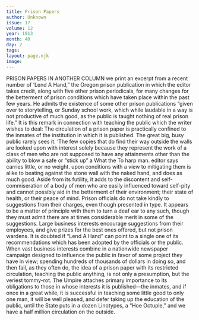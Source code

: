 ```yaml
---
title: Prison Papers
author: Unknown
issue: 17
volume: 12
year: 1913
month: 40
day: 2
tags:
layout: page.njk
image:
---
```

PRISON PAPERS    IN ANOTHER COLUMN we print an excerpt from a recent number of ‘Lend A Hand,” the Oregon prison publication in which the editor takes credit, along with five other prison periodicals, for many changes for the betterment of prison conditions which have taken place within the past few years.    He admits the existence of some other prison publications “given over to storytelling, or Sunday school work, which while laudable in a way is not productive of much good, as the public is taught nothing of real prison life.”    It is this remark in connection with teaching the public which the writer wishes to deal:    The circulation of a prison paper is practically confined to the inmates of the institution in which it is published. The great big, busy public rarely sees it. ‘The few copies that do find their way outside the walls are looked upon with interest solely because they represent the work of a class of men who are not supposed to have any attainments other than the ability to blow a safe or “stick up” a What the To harp man. editor says carries little, or no weight. upon conditions with a view to mitigating them is alike to beating against the stone wall with the naked hand, and does as much good. Aside from its futility, it adds to the discontent and self-commiseration of a body of men who are easily influenced toward self-pity and cannot possibly aid in the betterment of their environment; their state of health, or their peace of mind.    Prison officials do not take kindly to suggestions from their charges, even though presented in type. It appears to be a matter of principle with them to turn a deaf ear to any such, though they must admit there are at times considerable merit in some of the suggestions. Large business interests encourage suggestions from their employees, and give prizes for the best ones offered, but not prison wardens. It is doubted if “Lend A Hand” can point to a single one of its recommendations which has been adopted by the officials or the public.    When vast business interests combine in a nationwide newspaper campaign designed to influence the public in favor of some project they have in view; spending hundreds of thousands of dollars in doing so, and then fail, as they often do, the idea of a prison paper with its restricted circulation, teaching the public anything, is not only a presumption, but the veriest tommy-rot.    The Umpire attaches primary importance to its obligations to those in whose interests it is published—the inmates, and if once in a great while, it is successful in teaching some little good to only one man, it will be well pleased, and defer taking up the education of the public, until the State puts in a dozen Linotypes, a “Hoe Octuple,” and we have a half million circulation on the outside. 

